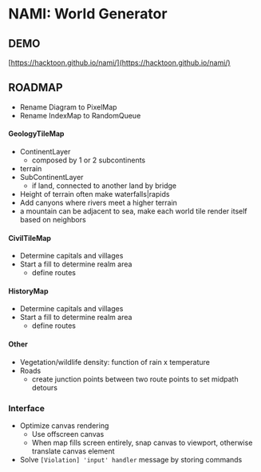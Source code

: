 # NAMI: World Generator

## DEMO

[https://hacktoon.github.io/nami/](https://hacktoon.github.io/nami/)


## ROADMAP
- Rename Diagram to PixelMap
- Rename IndexMap to RandomQueue

#### GeologyTileMap
  - ContinentLayer
    - composed by 1 or 2 subcontinents
  - terrain
  - SubContinentLayer
    - if land, connected to another land by bridge
  - Height of terrain often make waterfalls|rapids
  - Add canyons where rivers meet a higher terrain
  - a mountain can be adjacent to sea, make each world tile render itself based on neighbors

#### CivilTileMap
- Determine capitals and villages
- Start a fill to determine realm area
  - define routes

#### HistoryMap
- Determine capitals and villages
- Start a fill to determine realm area
  - define routes

#### Other
- Vegetation/wildlife density: function of rain x temperature
- Roads
  - create junction points between two route points to set midpath detours

### Interface
- Optimize canvas rendering
  - Use offscreen canvas
  - When map fills screen entirely, snap canvas to viewport,
    otherwise translate canvas element
- Solve `[Violation] 'input' handler` message by storing commands